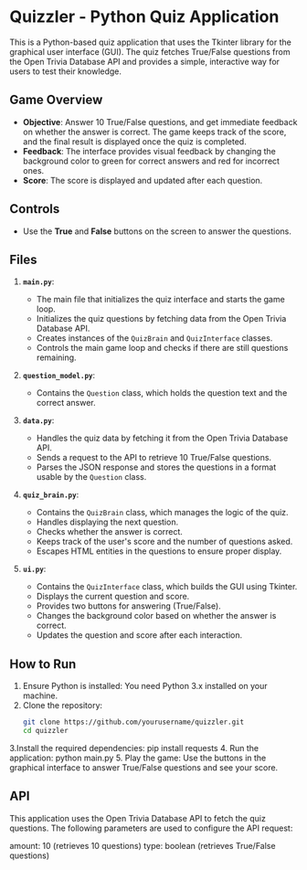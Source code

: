 # Quizzler - Python Quiz Application

This is a Python-based quiz application that uses the Tkinter library for the graphical user interface (GUI). The quiz fetches True/False questions from the Open Trivia Database API and provides a simple, interactive way for users to test their knowledge.

## Game Overview

- **Objective**: Answer 10 True/False questions, and get immediate feedback on whether the answer is correct. The game keeps track of the score, and the final result is displayed once the quiz is completed.
- **Feedback**: The interface provides visual feedback by changing the background color to green for correct answers and red for incorrect ones.
- **Score**: The score is displayed and updated after each question.

## Controls

- Use the **True** and **False** buttons on the screen to answer the questions.

## Files

1. **`main.py`**: 
   - The main file that initializes the quiz interface and starts the game loop.
   - Initializes the quiz questions by fetching data from the Open Trivia Database API.
   - Creates instances of the `QuizBrain` and `QuizInterface` classes.
   - Controls the main game loop and checks if there are still questions remaining.

2. **`question_model.py`**:
   - Contains the `Question` class, which holds the question text and the correct answer.

3. **`data.py`**:
   - Handles the quiz data by fetching it from the Open Trivia Database API.
   - Sends a request to the API to retrieve 10 True/False questions.
   - Parses the JSON response and stores the questions in a format usable by the `Question` class.

4. **`quiz_brain.py`**:
   - Contains the `QuizBrain` class, which manages the logic of the quiz.
   - Handles displaying the next question.
   - Checks whether the answer is correct.
   - Keeps track of the user's score and the number of questions asked.
   - Escapes HTML entities in the questions to ensure proper display.

5. **`ui.py`**:
   - Contains the `QuizInterface` class, which builds the GUI using Tkinter.
   - Displays the current question and score.
   - Provides two buttons for answering (True/False).
   - Changes the background color based on whether the answer is correct.
   - Updates the question and score after each interaction.

## How to Run

1. Ensure Python is installed: You need Python 3.x installed on your machine.
2. Clone the repository:
   ```bash
   git clone https://github.com/yourusername/quizzler.git
   cd quizzler
3.Install the required dependencies:
  pip install requests
4. Run the application:
  python main.py
5. Play the game: Use the buttons in the graphical interface to answer True/False questions and see your score.

## API
This application uses the Open Trivia Database API to fetch the quiz questions. The following parameters are used to configure the API request:

amount: 10 (retrieves 10 questions)
type: boolean (retrieves True/False questions)
